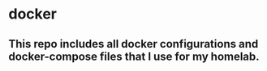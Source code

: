 # docker
## This repo includes all docker configurations and docker-compose files that I use for my homelab.
